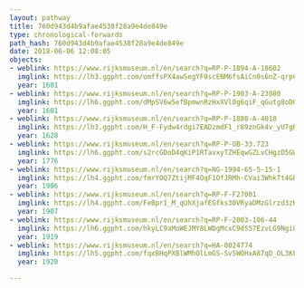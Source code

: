 ```yaml
---
layout: pathway
title: 760d943d4b9afae4538f28a9e4de849e
type: chronological-forwards
path_hash: 760d943d4b9afae4538f28a9e4de849e
date: 2018-06-06 12:08:05
objects:
- weblink: https://www.rijksmuseum.nl/en/search?q=RP-P-1894-A-18602
  imglink: https://lh3.ggpht.com/omffsPX4awSegYF0scENM6fsAiCn0s6nZ-qrpCCutdVo1ZfnStDaVfyjdU8m87EGAvqbXH7QRc6klYy90asR-DQLRuk=s200
  year: 1601
- weblink: https://www.rijksmuseum.nl/en/search?q=RP-P-1903-A-23080
  imglink: https://lh6.ggpht.com/dMpSV6w5efBpmwnRzHxXVl0g6qiF_qGutg8oDQz19U24-gmdXF2xwe7ZrTTIRUP22rhxfuQyw_mVFIjiX3Js2Af99kc=s200
  year: 1601
- weblink: https://www.rijksmuseum.nl/en/search?q=RP-P-1880-A-4018
  imglink: https://lh3.ggpht.com/H_F-Fydw4rdgi7EADzmdF1_r89znGk4v_yU7gRG6a3Y8DqlzVsnV48QURcysUBkiqD52ey_vNGYiY1My_Kx5iXkCL74=s200
  year: 1628
- weblink: https://www.rijksmuseum.nl/en/search?q=RP-P-OB-33.723
  imglink: https://lh6.ggpht.com/s2rcGDoD4qKiP1RTavxyTZHEqwGZLvCHgzD5GWIlnTlJKOwLT3cdYKTbkbp50JOfQk5D_tI8FwjdHLuR7cq2v2apYTU=s200
  year: 1776
- weblink: https://www.rijksmuseum.nl/en/search?q=NG-1994-65-5-15-1
  imglink: https://lh4.ggpht.com/fmrYOQ7ZtijMF4OqF1OfJRMh-CVai3WhkTt4GE2pPxZsGuyHSVm-stXvQiGow237Yv7I3kKl_H4scJTsCVjUbXPvPJ8=s200
  year: 1906
- weblink: https://www.rijksmuseum.nl/en/search?q=RP-F-F27001
  imglink: https://lh4.ggpht.com/FeBpr1_M_qUhXjafEGfks30VRyaDMzGlrzd3zK06EsGfBoe72ttMHnzdXePOey6VzEGmEkSR_mEmeoX2sBsudlhUag=s200
  year: 1907
- weblink: https://www.rijksmuseum.nl/en/search?q=RP-F-2003-106-44
  imglink: https://lh6.ggpht.com/hkyLC9aMoWEJMY8LWDgMcxC9dS57EzvLG9Ngi8feavJ4oZAqWEfnrxlTl0a0Az-773uJne4GeYIeZRwvTXA51AOSrqg=s200
  year: 1919
- weblink: https://www.rijksmuseum.nl/en/search?q=HA-0024774
  imglink: https://lh5.ggpht.com/fqxBHqPXBlWMhOlLmGS-Sv5WOHxA87qD_OL3KFCES37MtZxscEUVlSmvS_KbeQKrOY63is7ql0mPJSOnA3FrMf_Bgg4=s200
  year: 1920

---
```

